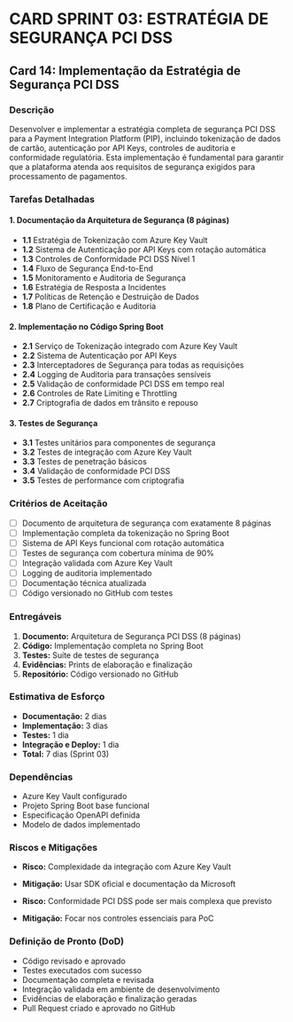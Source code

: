 # CARD SPRINT 03: ESTRATÉGIA DE SEGURANÇA PCI DSS

## Card 14: Implementação da Estratégia de Segurança PCI DSS

### Descrição
Desenvolver e implementar a estratégia completa de segurança PCI DSS para a Payment Integration Platform (PIP), incluindo tokenização de dados de cartão, autenticação por API Keys, controles de auditoria e conformidade regulatória. Esta implementação é fundamental para garantir que a plataforma atenda aos requisitos de segurança exigidos para processamento de pagamentos.

### Tarefas Detalhadas

#### 1. Documentação da Arquitetura de Segurança (8 páginas)
- **1.1** Estratégia de Tokenização com Azure Key Vault
- **1.2** Sistema de Autenticação por API Keys com rotação automática
- **1.3** Controles de Conformidade PCI DSS Nível 1
- **1.4** Fluxo de Segurança End-to-End
- **1.5** Monitoramento e Auditoria de Segurança
- **1.6** Estratégia de Resposta a Incidentes
- **1.7** Políticas de Retenção e Destruição de Dados
- **1.8** Plano de Certificação e Auditoria

#### 2. Implementação no Código Spring Boot
- **2.1** Serviço de Tokenização integrado com Azure Key Vault
- **2.2** Sistema de Autenticação por API Keys
- **2.3** Interceptadores de Segurança para todas as requisições
- **2.4** Logging de Auditoria para transações sensíveis
- **2.5** Validação de conformidade PCI DSS em tempo real
- **2.6** Controles de Rate Limiting e Throttling
- **2.7** Criptografia de dados em trânsito e repouso

#### 3. Testes de Segurança
- **3.1** Testes unitários para componentes de segurança
- **3.2** Testes de integração com Azure Key Vault
- **3.3** Testes de penetração básicos
- **3.4** Validação de conformidade PCI DSS
- **3.5** Testes de performance com criptografia

### Critérios de Aceitação
- [ ] Documento de arquitetura de segurança com exatamente 8 páginas
- [ ] Implementação completa da tokenização no Spring Boot
- [ ] Sistema de API Keys funcional com rotação automática
- [ ] Testes de segurança com cobertura mínima de 90%
- [ ] Integração validada com Azure Key Vault
- [ ] Logging de auditoria implementado
- [ ] Documentação técnica atualizada
- [ ] Código versionado no GitHub com testes

### Entregáveis
1. **Documento:** Arquitetura de Segurança PCI DSS (8 páginas)
2. **Código:** Implementação completa no Spring Boot
3. **Testes:** Suíte de testes de segurança
4. **Evidências:** Prints de elaboração e finalização
5. **Repositório:** Código versionado no GitHub

### Estimativa de Esforço
- **Documentação:** 2 dias
- **Implementação:** 3 dias  
- **Testes:** 1 dia
- **Integração e Deploy:** 1 dia
- **Total:** 7 dias (Sprint 03)

### Dependências
- Azure Key Vault configurado
- Projeto Spring Boot base funcional
- Especificação OpenAPI definida
- Modelo de dados implementado

### Riscos e Mitigações
- **Risco:** Complexidade da integração com Azure Key Vault
- **Mitigação:** Usar SDK oficial e documentação da Microsoft

- **Risco:** Conformidade PCI DSS pode ser mais complexa que previsto
- **Mitigação:** Focar nos controles essenciais para PoC

### Definição de Pronto (DoD)
- Código revisado e aprovado
- Testes executados com sucesso
- Documentação completa e revisada
- Integração validada em ambiente de desenvolvimento
- Evidências de elaboração e finalização geradas
- Pull Request criado e aprovado no GitHub

